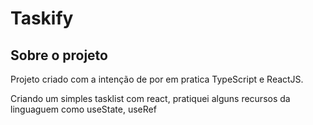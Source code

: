 # Taskify

## Sobre o projeto
<p> Projeto criado com a intenção de por em pratica TypeScript e ReactJS. </p>
<p> Criando um simples tasklist com react, pratiquei alguns recursos da linguaguem como useState, useRef</p>
